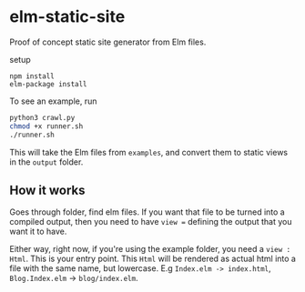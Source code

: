 # elm-static-site

Proof of concept static site generator from Elm files.

setup

```
npm install
elm-package install
```

To see an example, run

```bash
python3 crawl.py
chmod +x runner.sh
./runner.sh
```

This will take the Elm files from `examples`, and convert them to static views in the `output` folder.

## How it works

Goes through folder, find elm files. If you want that file to be turned into a compiled output, then you need to have `view =` defining the output that you want it to have.

Either way, right now, if you're using the example folder, you need a `view : Html`. This is your entry point. This `Html` will be rendered as actual html into a file with the same name, but lowercase. E.g `Index.elm -> index.html`, `Blog.Index.elm` -> `blog/index.elm`.
